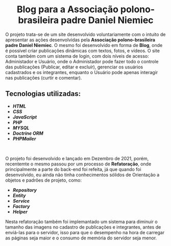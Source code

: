 <h1 align="center">Blog para a Associação polono-brasileira padre Daniel Niemiec</h1>

O projeto trata-se de um site desenvolvido voluntariamente com o intuito de apresentar as ações desenvolvidas pela <strong>Associação polono-brasileira padre Daniel Niemiec</strong>.
O mesmo foi desenvolvido em forma de <strong>Blog</strong>, onde é possível criar publicações dinâmicas com textos, fotos, e vídeos. O site conta também com um sistema de login, com 
dois níveis de acesso: Administador e Usuário, onde o Administador pode fazer todo o controle das publicações (Publicar, editar e excluír), gerenciar os usuários 
cadastrados e os integrantes, enquanto o Usuário pode apenas interagir nas publicações (curtir e comentar). 

<h2>Tecnologias utilizadas: </h2>


- ***HTML***
- ***CSS***
- ***JavaScript***
- ***PHP***
- ***MYSQL***
- ***Doctrine ORM***
- ***PHPMailer***
<br>

O projeto foi desenvolvido e lançado em Dezembro de 2021, porém, recentemte o mesmo passou por um processo de <strong>Refatoração</strong>, onde principalmente a parte do 
back-end foi refeita, já que quando foi desenvolvido, eu ainda não tinha conhecimentos sólidos de Orientação a objetos e padrões de projeto, como: 

- ***Repository***
- ***Entity***
- ***Service***
- ***Factory***
- ***Helper***

Nesta refatoração também foi implemantado um sistema para diminuir o tamanho das imagens no cadastro de publicações e integrantes, antes de enviá-las para o servidor, isso
para que o desempenho na hora de carregar as páginas seja maior e o consumo de memória do servidor seja menor.


